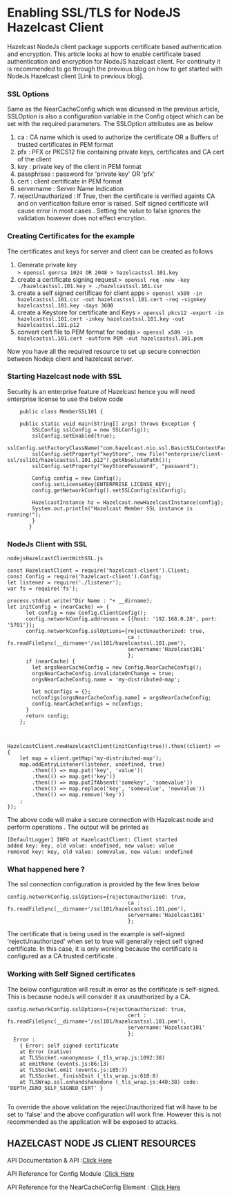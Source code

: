 # Enabling SSL/TLS for NodeJS Hazelcast Client
Hazelcast NodeJs client package supports certificate based authentication and encryption. This article looks at how to enable certificate based authentication and encryption for NodeJS hazelcast client. For continuity it is recommended to go through the previous blog on how to get started with NodeJs Hazelcast client  [Link to previous blog]. 

### SSL Options
Same as the NearCacheConfig which was dicussed in the previous article, SSLOption is also a configuration variable in the Config object which can be set with the required parameters. The SSLOption attributes are as below 

1. ca : CA name which is used to authorize the certificate OR a Buffers of trusted certificates in PEM format
2. pfx : PFX or PKCS12 file containing private keys, certificates and CA cert of the client
3. key : private key of the client in PEM format
4. passphrase : password for 'private key' OR 'pfx'
5. cert : client certificate in PEM format
6. servername : Server Name Indication
7. rejectUnautharized : If True, then the certificate is verified againts CA and on verification failure error is raised. Self signed certificate will cause error in most cases . Setting the value to false ignores the validation however does not effect encrytion.

### Creating Certificates for the example
The certificates and keys for server and client can be created as follows 
1.  Generate private key  
``` > openssl genrsa 1024 OR 2048 > hazelcastssl.101.key ```
2. create a certificate signing request
``` > openssl req -new -key ./hazelcastssl.101.key > ./hazelcastssl.101.csr ```
3. create a self signed certificae for client apps 
``` > openssl x509 -in hazelcastssl.101.csr -out hazelcastssl.101.cert -req -signkey hazelcastssl.101.key -days 3600 ```
4. create a Keystore for certificate and Keys 
```> openssl pkcs12 -export -in hazelcastssl.101.cert -inkey hazelcastssl.101.key -out hazelcastssl.101.p12```
5. convert cert file to PEM format for nodejs 
```> openssl x509 -in hazelcastssl.101.cert -outform PEM -out hazelcastssl.101.pem ```
 
Now you have all the required resource to set up secure connection between Nodejs client and hazelcast server.

### Starting Hazelcast node with SSL 
Security is an enterprise feature of Hazelcast hence you will need enterprise license to use the below code

```
    public class MemberSSL101 {

    public static void main(String[] args) throws Exception {
        SSLConfig sslConfig = new SSLConfig();
        sslConfig.setEnabled(true);
        sslConfig.setFactoryClassName("com.hazelcast.nio.ssl.BasicSSLContextFactory");
        sslConfig.setProperty("keyStore", new File("enterprise/client-ssl/ssl101/hazelcastssl.101.p12").getAbsolutePath());
        sslConfig.setProperty("keyStorePassword", "password");
        
        Config config = new Config();
        config.setLicenseKey(ENTERPRISE_LICENSE_KEY);
        config.getNetworkConfig().setSSLConfig(sslConfig);

        HazelcastInstance hz = Hazelcast.newHazelcastInstance(config);
        System.out.println("Hazelcast Member SSL instance is running!");
        }
       }
```
### NodeJs Client with SSL

```
nodejsHazelcastClientWithSSL.js

const HazelcastClient = require('hazelcast-client').Client;
const Config = require('hazelcast-client').Config;
let listener = require('./listener');
var fs = require('fs');

process.stdout.write("Dir Name : "+ __dirname);
let initConfig = (nearCache) => {
	  let config = new Config.ClientConfig();
	  config.networkConfig.addresses = [{host: '192.168.0.28', port: '5701'}];
	  config.networkConfig.sslOptions={rejectUnauthorized: true,
	                                   ca : fs.readFileSync(__dirname+'/ssl101/hazelcastssl.101.pem'),
	                                   servername:'Hazelcast101'
                                       };
	  if (nearCache) {
	    let orgsNearCacheConfig = new Config.NearCacheConfig();
	    orgsNearCacheConfig.invalidateOnChange = true;
	    orgsNearCacheConfig.name = 'my-distributed-map';

	    let ncConfigs = {};
	    ncConfigs[orgsNearCacheConfig.name] = orgsNearCacheConfig;
	    config.nearCacheConfigs = ncConfigs;
	  }
	  return config;
    };



HazelcastClient.newHazelcastClient(initConfig(true)).then((client) => {
    let map = client.getMap('my-distributed-map');
    map.addEntryListener(listener, undefined, true)
        .then(() => map.put('key', 'value'))
        .then(() => map.get('key'))
        .then(() => map.putIfAbsent('somekey', 'somevalue'))
        .then(() => map.replace('key', 'somevalue', 'newvalue'))
        .then(() => map.remove('key'))
    ;
});

```
The above code will make a secure connection with Hazelcast node and perform operations . The output will be printed as 
```
[DefaultLogger] INFO at HazelcastClient: Client started
added key: key, old value: undefined, new value: value
removed key: key, old value: somevalue, new value: undefined
```
### What happened here ?
The ssl connection configuration is  provided by the few lines below 
```
config.networkConfig.sslOptions={rejectUnauthorized: true,
	                                   ca : fs.readFileSync(__dirname+'/ssl101/hazelcastssl.101.pem'),
	                                   servername:'Hazelcast101'
                                       };
```
The certificate that is being used in the example is self-signed 'rejectUnauthorized' when set to true will generally reject self signed certificate. In this case, it is only working because the certificate is configured as a CA trusted certificate .
### Working with Self Signed certificates

The below configuration will result in error as the certificate is self-signed. This is because nodeJs will consider it as unauthorized by a CA. 
```
config.networkConfig.sslOptions={rejectUnauthorized: true,
	                                   cert : fs.readFileSync(__dirname+'/ssl101/hazelcastssl.101.pem'),
	                                   servername:'Hazelcast101'
                                       };
  Error :
    { Error: self signed certificate
    at Error (native)
    at TLSSocket.<anonymous> (_tls_wrap.js:1092:38)
    at emitNone (events.js:86:13)
    at TLSSocket.emit (events.js:185:7)
    at TLSSocket._finishInit (_tls_wrap.js:610:8)
    at TLSWrap.ssl.onhandshakedone (_tls_wrap.js:440:38) code: 'DEPTH_ZERO_SELF_SIGNED_CERT' }
                                   
```
To override the above validation the rejecUnauthorized flat will have to be set to 'false' and the above configuration will work fine. However this is not recommended as the application will be exposed to attacks.

## HAZELCAST NODE JS CLIENT RESOURCES
API Documentation & API :[Click Here](http://hazelcast.github.io/hazelcast-nodejs-client/api/0.6.1/docs/)

API Reference for Config Module :[Click Here](http://hazelcast.github.io/hazelcast-nodejs-client/api/0.6.1/docs/modules/_config_.html)

API Reference for the NearCacheConfig Element : [Click Here](http://hazelcast.github.io/hazelcast-nodejs-client/api/0.6.1/docs/classes/_config_.nearcacheconfig.html)
